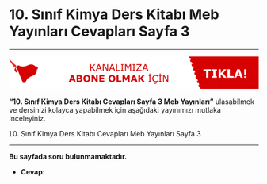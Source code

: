 # 10. Sınıf Kimya Ders Kitabı Meb Yayınları Cevapları Sayfa 3

---
[![Image 1](./image_1.gif)](https://www.youtube.com/channel/UC8-i2KWh-Q4t0SA3mWGUi1Q?sub_confirmation=1)

**“10. Sınıf Kimya Ders Kitabı Cevapları Sayfa 3 Meb Yayınları”** ulaşabilmek ve dersinizi kolayca yapabilmek için aşağıdaki yayınımızı mutlaka inceleyiniz.

10. Sınıf Kimya Ders Kitabı Cevapları Meb Yayınları Sayfa 3
-----------------------------------------------------------

**Bu sayfada soru bulunmamaktadır.**

-   **Cevap**: